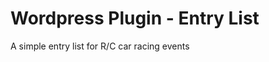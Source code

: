 Wordpress Plugin - Entry List
=============================

A simple entry list for R/C car racing events
